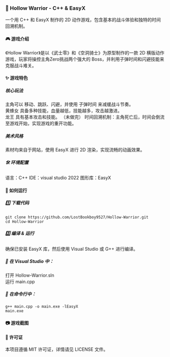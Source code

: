 ### 🏹 Hollow Warrior - C++ & EasyX  
一个用 C++ 和 EasyX 制作的 2D 动作游戏，包含基本的战斗体验和独特的时间回溯机制。  

#### 🎮 游戏介绍  
《Hollow Warrior》是以《武士零》和《空洞骑士》为原型制作的一款 2D 横版动作游戏，玩家将操控主角Zero挑战两个强大的 Boss，并利用子弹时间和闪避技能来克服战斗难关。  

#### ✨ 游戏特色  
##### 核心玩法  
主角可以 移动、跳跃、闪避，并使用 子弹时间 来减缓战斗节奏。  
黄蜂女 具备多种技能，血量越低，技能越多，攻击越激进。  
龙王 具有基本攻击和技能。 （未做完） 
时间回溯机制：主角死亡后，时间会倒流至游戏开始，实现游戏的重开功能。  
##### 美术风格
素材均来自于网站，使用 EasyX 进行 2D 渲染，实现流畅的动画效果。  
##### 🛠 环境配置
语言：C++
IDE：visual studio 2022
图形库：EasyX

#### 🚀 如何运行  
##### 1️⃣ 下载代码  
```
git clone https://github.com/LostBookboy9527/Hollow-Warrior.git
cd Hollow-Warrior
```
##### 2️⃣ 编译 & 运行
确保已安装 EasyX 库，然后使用 Visual Studio 或 G++ 进行编译。  

##### 📌 在 Visual Studio 中：  
打开 Hollow-Warrior.sln  
运行 main.cpp  
##### 📌 在命令行中：
```
g++ main.cpp -o main.exe -lEasyX
main.exe
```
#### 📷 游戏截图  


#### 📜 许可证  
本项目遵循 MIT 许可证，详情请见 LICENSE 文件。


